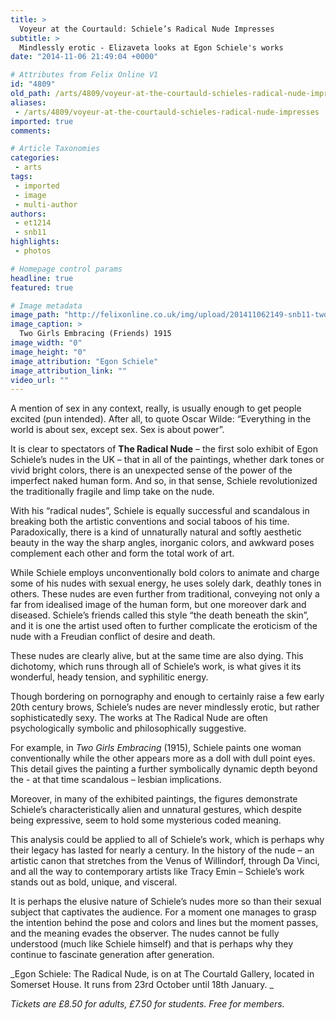 ```yaml
---
title: >
  Voyeur at the Courtauld: Schiele’s Radical Nude Impresses
subtitle: >
  Mindlessly erotic - Elizaveta looks at Egon Schiele's works
date: "2014-11-06 21:49:04 +0000"

# Attributes from Felix Online V1
id: "4809"
old_path: /arts/4809/voyeur-at-the-courtauld-schieles-radical-nude-impresses
aliases:
 - /arts/4809/voyeur-at-the-courtauld-schieles-radical-nude-impresses
imported: true
comments:

# Article Taxonomies
categories:
 - arts
tags:
 - imported
 - image
 - multi-author
authors:
 - et1214
 - snb11
highlights:
 - photos

# Homepage control params
headline: true
featured: true

# Image metadata
image_path: "http://felixonline.co.uk/img/upload/201411062149-snb11-two-girls-embracing-(friends)-1915-copy.jpg"
image_caption: >
  Two Girls Embracing (Friends) 1915
image_width: "0"
image_height: "0"
image_attribution: "Egon Schiele"
image_attribution_link: ""
video_url: ""
---
```


A mention of sex in any context, really, is usually enough to get people excited (pun intended). After all, to quote Oscar Wilde: “Everything in the world is about sex, except sex. Sex is about power”.

It is clear to spectators of __The Radical Nude__ – the first solo exhibit of Egon Schiele’s nudes in the UK – that in all of the paintings, whether dark tones or vivid bright colors, there is an unexpected sense of the power of the imperfect naked human form. And so, in that sense, Schiele revolutionized the traditionally fragile and limp take on the nude.

With his “radical nudes”, Schiele is equally successful and scandalous in breaking both the artistic conventions and social taboos of his time. Paradoxically, there is a kind of unnaturally natural and softly aesthetic beauty in the way the sharp angles, inorganic colors, and awkward poses complement each other and form the total work of art.

While Schiele employs unconventionally bold colors to animate and charge some of his nudes with sexual energy, he uses solely dark, deathly tones in others. These nudes are even further from traditional, conveying not only a far from idealised image of the human form, but one moreover dark and diseased. Schiele’s friends called this style “the death beneath the skin”, and it is one the artist used often to further complicate the eroticism of the nude with a Freudian conflict of desire and death.

These nudes are clearly alive, but at the same time are also dying. This dichotomy, which runs through all of Schiele’s work, is what gives it its wonderful, heady tension, and syphilitic energy.

Though bordering on pornography and enough to certainly raise a few early 20th century brows, Schiele’s nudes are never mindlessly erotic, but rather sophisticatedly sexy. The works at The Radical Nude are often psychologically symbolic and philosophically suggestive.

For example, in _Two Girls Embracing_ (1915), Schiele paints one woman conventionally while the other appears more as a doll with dull point eyes. This detail gives the painting a further symbolically dynamic depth beyond the - at that time scandalous – lesbian implications.

Moreover, in many of the exhibited paintings, the figures demonstrate Schiele’s characteristically alien and unnatural gestures, which despite being expressive, seem to hold some mysterious coded meaning.

This analysis could be applied to all of Schiele’s work, which is perhaps why their legacy has lasted for nearly a century. In the history of the nude – an artistic canon that stretches from the Venus of Willindorf, through Da Vinci, and all the way to contemporary artists like Tracy Emin – Schiele’s work stands out as bold, unique, and visceral.

It is perhaps the elusive nature of Schiele’s nudes more so than their sexual subject that captivates the audience. For a moment one manages to grasp the intention behind the pose and colors and lines but the moment passes, and the meaning evades the observer. The nudes cannot be fully understood (much like Schiele himself) and that is perhaps why they continue to fascinate generation after generation.

_Egon Schiele: The Radical Nude, is on at The Courtald Gallery, located in Somerset House. It runs from 23rd October until 18th January. _

_Tickets are £8.50 for adults, £7.50 for students. Free for members._
